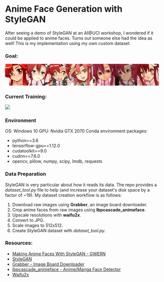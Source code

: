 # Anime Face Generation with StyleGAN

After seeing a demo of StyleGAN at an AI@UCI workshop, I wondered if it could be applied to anime faces. Turns out someone else had the idea as well! This is my implementation using my own custom dataset.

### Goal:
<img src='img/reals.png'>

### Current Training:
<img src='img/training.gif'>

### Environment
OS: Windows 10
GPU: Nvidia GTX 2070
Conda environment packages:
 - python==3.6
 - tensorflow-gpu==1.12.0
 - cudatoolkit==9.0
 - cudnn==7.6.0
 - opencv, pillow, numpy, scipy, lmdb, requests

### Data Preparation 
StyleGAN is very particular about how it reads its data. The repo provides a *dataset_tool.py* file to help (and increase your dataset's disk space by a factor of ~19). My dataset creation workflow is as follows:
1. Download raw images using **Grabber**, an image board downloader.
2. Crop anime faces from raw images using **lbpcascade_animeface**.
3. Upscale resolutions with **waifu2x**.
4. Convert to JPG.
5. Scale images to 512x512.
6. Create StyleGAN dataset with *dataset_tool.py*.

### Resources:
- [Making Anime Faces With StyleGAN - GWERN](https://www.gwern.net/Faces)
- [StyleGAN](https://github.com/NVlabs/stylegan)
- [Grabber - Image Board Downloader](https://github.com/Bionus/imgbrd-grabber)
- [lbpcascade_animeface - Anime/Manga Face Detector](https://github.com/nagadomi/lbpcascade_animeface)
- [Waifu2x](https://github.com/nagadomi/waifu2x)